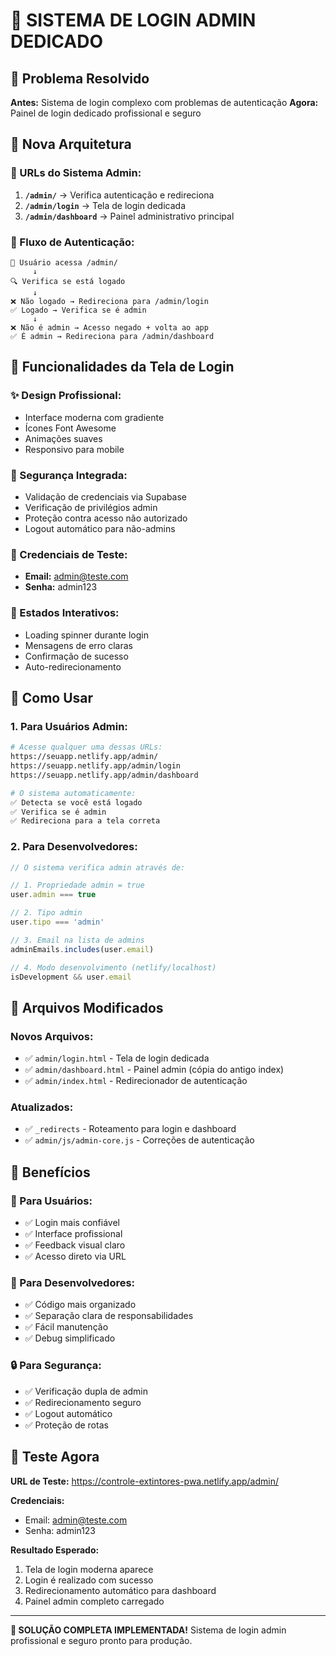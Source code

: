 # 🔐 SISTEMA DE LOGIN ADMIN DEDICADO

## 🎯 Problema Resolvido

**Antes:** Sistema de login complexo com problemas de autenticação
**Agora:** Painel de login dedicado profissional e seguro

## 🌟 Nova Arquitetura

### **📍 URLs do Sistema Admin:**

1. **`/admin/`** → Verifica autenticação e redireciona
2. **`/admin/login`** → Tela de login dedicada  
3. **`/admin/dashboard`** → Painel administrativo principal

### **🔄 Fluxo de Autenticação:**

```
👤 Usuário acessa /admin/
     ↓
🔍 Verifica se está logado
     ↓
❌ Não logado → Redireciona para /admin/login
✅ Logado → Verifica se é admin
     ↓
❌ Não é admin → Acesso negado + volta ao app
✅ É admin → Redireciona para /admin/dashboard
```

## 🎨 Funcionalidades da Tela de Login

### **✨ Design Profissional:**
- Interface moderna com gradiente
- Ícones Font Awesome
- Animações suaves
- Responsivo para mobile

### **🔐 Segurança Integrada:**
- Validação de credenciais via Supabase
- Verificação de privilégios admin
- Proteção contra acesso não autorizado
- Logout automático para não-admins

### **🧪 Credenciais de Teste:**
- **Email:** admin@teste.com
- **Senha:** admin123

### **📱 Estados Interativos:**
- Loading spinner durante login
- Mensagens de erro claras
- Confirmação de sucesso
- Auto-redirecionamento

## 🚀 Como Usar

### **1. Para Usuários Admin:**
```bash
# Acesse qualquer uma dessas URLs:
https://seuapp.netlify.app/admin/
https://seuapp.netlify.app/admin/login
https://seuapp.netlify.app/admin/dashboard

# O sistema automaticamente:
✅ Detecta se você está logado
✅ Verifica se é admin  
✅ Redireciona para a tela correta
```

### **2. Para Desenvolvedores:**
```javascript
// O sistema verifica admin através de:

// 1. Propriedade admin = true
user.admin === true

// 2. Tipo admin
user.tipo === 'admin'

// 3. Email na lista de admins
adminEmails.includes(user.email)

// 4. Modo desenvolvimento (netlify/localhost)
isDevelopment && user.email
```

## 🔧 Arquivos Modificados

### **Novos Arquivos:**
- ✅ `admin/login.html` - Tela de login dedicada
- ✅ `admin/dashboard.html` - Painel admin (cópia do antigo index)
- ✅ `admin/index.html` - Redirecionador de autenticação

### **Atualizados:**
- ✅ `_redirects` - Roteamento para login e dashboard
- ✅ `admin/js/admin-core.js` - Correções de autenticação

## 🎯 Benefícios

### **👤 Para Usuários:**
- ✅ Login mais confiável
- ✅ Interface profissional
- ✅ Feedback visual claro
- ✅ Acesso direto via URL

### **🔧 Para Desenvolvedores:**
- ✅ Código mais organizado
- ✅ Separação clara de responsabilidades
- ✅ Fácil manutenção
- ✅ Debug simplificado

### **🔒 Para Segurança:**
- ✅ Verificação dupla de admin
- ✅ Redirecionamento seguro
- ✅ Logout automático
- ✅ Proteção de rotas

## 🧪 Teste Agora

**URL de Teste:** https://controle-extintores-pwa.netlify.app/admin/

**Credenciais:**
- Email: admin@teste.com
- Senha: admin123

**Resultado Esperado:**
1. Tela de login moderna aparece
2. Login é realizado com sucesso
3. Redirecionamento automático para dashboard
4. Painel admin completo carregado

---

**🎉 SOLUÇÃO COMPLETA IMPLEMENTADA!**
Sistema de login admin profissional e seguro pronto para produção.
